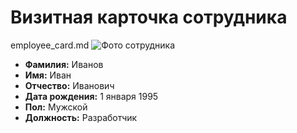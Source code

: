 # Визитная карточка сотрудника
employee_card.md
![Фото сотрудника](https://www.google.com/url?sa=i&url=https%3A%2F%2Fswfanon.fandom.com%2Fru%2Fwiki%2F%25D0%25A2%25D0%25BE%25D0%25BD%25D0%25B8_%25D0%25A1%25D1%2582%25D0%25B0%25D1%2580%25D0%25BA&psig=AOvVaw0qoNAn1g0EZxnI0Hx_rCbd&ust=1703244830192000&source=images&cd=vfe&opi=89978449&ved=0CBEQjRxqFwoTCMipq4S4oIMDFQAAAAAdAAAAABAD)
- **Фамилия:** Иванов
- **Имя:** Иван
- **Отчество:** Иванович
- **Дата рождения:** 1 января 1995
- **Пол:** Мужской
- **Должность:** Разработчик
```
